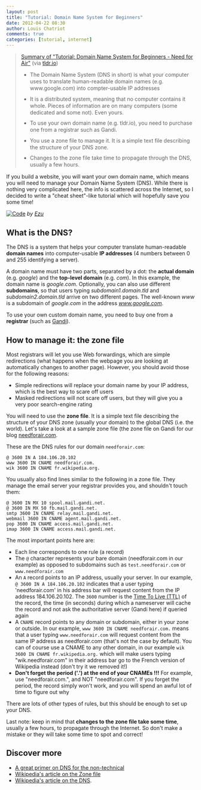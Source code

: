 ```yaml
---
layout: post
title: "Tutorial: Domain Name System for Beginners"
date: 2012-04-22 08:30
author: Louis Chatriot
comments: true
categories: [tutorial, internet]
---
```


<blockquote class="tldr-embed-widget" data-align="center">      <p>      <a href="http://tldr.io/tldrs/51483b6727b0e2933d00024a/tutorial-domain-name-system-for-beginners-need-for-air" class="link-to-tldr-page" target="_blank">Summary of "Tutorial: Domain Name System for Beginners - Need for Air"</a> (via <a href="http://tldr.io" target="_blank">tldr.io</a>)      <ul>          <li style="margin-bottom: 10px; line-height: 130%;">The Domain Name System (DNS in short) is what your computer uses to translate human-readable domain names (e.g. www.google.com) into compter-usable IP addresses</li>          <li style="margin-bottom: 10px; line-height: 130%;">It is a distributed system, meaning that no computer contains it whole. Pieces of information are on many computers (some dedicated and some not). Even yours.</li>          <li style="margin-bottom: 10px; line-height: 130%;">To use your own domain name (e.g. tldr.io), you need to purchase one from a registrar such as Gandi.</li>          <li style="margin-bottom: 10px; line-height: 130%;">You use a zone file to manage it. It is a simple text file describing the structure of your DNS zone.</li>          <li style="margin-bottom: 10px; line-height: 130%;">Changes to the zone file take time to propagate through the DNS, usually a few hours.</li>      </ul>      </p></blockquote><script async src="//tldr.io/embed/widget-embed.js" charset="utf-8"></script>


If you build a website, you will want your own domain name, which means
you will need to manage your Domain Name System (DNS). While there is nothing very
complicated here, the info is scattered across the Internet, so I decided
to write a "cheat sheet"-like tutorial which will hopefully save you some time!  


[![Code](http://farm1.staticflickr.com/122/277341190_3f098a08a4_n.jpg)](http://www.flickr.com/photos/49502986585@N01/277341190/)
*by [Ezu](http://www.flickr.com/photos/ezu/ "Author")*  


## What is the DNS?
The DNS is a system that helps your computer translate human-readable **domain names**
into computer-usable **IP addresses** (4 numbers between 0 and 255
identifying a server).  

A domain name must have two parts, separated by a dot: the **actual domain** (e.g. *google*) and the
**top-level domain** (e.g. *com*). In this example, the domain name is
*google.com*. Optionally, you can also use different **subdomains**, so
that users typing *subdomain1.domain.tld* and *subdomain2.domain.tld*
arrive on two different pages. The well-known *www* is a subdomain of
*google.com* in the address *www.google.com*.  

To use your own custom domain name, you need
to buy one from a **registrar** (such as [Gandi](https://www.gandi.net/)).  


## How to manage it: the zone file
Most registrars will let you use Web forwardings, which are simple
redirections (what happens when the webpage you are looking at automatically changes to another page). However, you should
avoid those for the following reasons:

* Simple redirections will replace your domain name by your IP address,
  which is the best way to scare off users
* Masked redirections will not scare off users, but they will give you a
  very poor search-engine rating

You will need to use the **zone file**. It is a simple text file
describing the structure of your DNS zone (usually your domain) to the global DNS 
(i.e. the world). Let's take a look at a sample zone file (the zone file on 
Gandi for our blog [needforair.com](http://needforair.com).

These are the DNS rules for our domain `needforair.com`:

    @ 3600 IN A 184.106.20.102
    www 3600 IN CNAME needforair.com.
    wik 3600 IN CNAME fr.wikipedia.org.
    
You usually also find lines similar to the following in a zone file.
They manage the email server your registrar provides you, and shouldn't
touch them:

    @ 3600 IN MX 10 spool.mail.gandi.net.
    @ 3600 IN MX 50 fb.mail.gandi.net.
    smtp 3600 IN CNAME relay.mail.gandi.net.
    webmail 3600 IN CNAME agent.mail.gandi.net.
    pop 3600 IN CNAME access.mail.gandi.net.
    imap 3600 IN CNAME access.mail.gandi.net.

The most important points here are:

* Each line corresponds to one rule (a record)
* The `@` character represents your bare domain (needforair.com in our example) as opposed
to subdomains such as `test.needforair.com` or `www.needforair.com`
* An `A` record points to an IP address, usually your server. In our example, `@ 3600 IN A 184.106.20.102`
indicates that a user typing 'needforair.com' in his address bar will request content from the IP address 184.106.20.102. 
The `3600` number is the [Time To Live (TTL)](http://en.wikipedia.org/wiki/Time_to_live#DNS_records) of the record, 
the time (in seconds) during which a nameserver will cache the record and not ask the authoritative server (Gandi here) 
if queried again
* A `CNAME` record points to any domain or subdomain, either in your zone or outside. 
In our example, `www 3600 IN CNAME needforair.com.` means that a user typing `www.needforair.com` will request content 
from the same IP address as needforair.com (that's not the case by default). You can of course use a CNAME to any other 
domain, in our example `wik 3600 IN CNAME fr.wikipedia.org.` which will make users typing "wik.needforair.com" in their 
address bar go to the French version of Wikipedia instead (don't try it
we removed it!)
* **Don't forget the period ('.') at the end of your CNAMEs !!!** For example, use "needforair.com.", and NOT "needforair.com". 
If you forget the period, the record simply won't work, and you will
spend an awful lot of time to figure out why  

There are lots of other types of rules, but this should be enough to set up your DNS.  

Last note: keep in mind that **changes to the zone file take some time**,
usually a few hours, to propagate through the Internet. So don't make a
mistake or they will take some time to spot and correct!


## Discover more

* [A great primer on DNS for the non-technical](http://continuations.com/post/16405180072/tech-tuesday-dns)
* [Wikipedia's article on the Zone file](http://en.wikipedia.org/wiki/Zone_file)
* [Wikipedia's article on the DNS](http://en.wikipedia.org/wiki/Domain_Name_System). 
